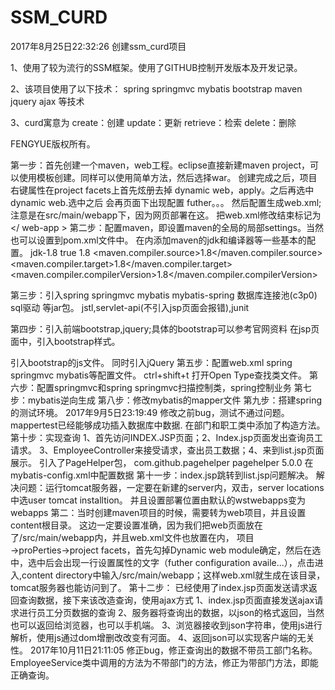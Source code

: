 # SSM_CURD
2017年8月25日22:32:26 创建ssm_curd项目

1、使用了较为流行的SSM框架。使用了GITHUB控制开发版本及开发记录。

2、该项目使用了以下技术： spring springmvc mybatis bootstrap maven jquery ajax 等技术

3、curd寓意为 create：创建 update：更新 retrieve：检索 delete：删除

FENGYUE版权所有。

第一步：首先创建一个maven，web工程。eclipse直接新建maven project，可以使用模板创建。同样可以使用简单方法，然后选择war。 创建完成之后，项目右键属性在project facets上首先炫册去掉 dynamic web，apply。之后再选中dynamic web.选中之后 会再页面下出现配置 futher。。。 然后配置生成web.xml;注意是在src/main/webapp下，因为网页部署在这。 把web.xml修改结束标记为</ web-app > 
第二步：配置maven，即设置maven的全局的局部settings。当然也可以设置到pom.xml文件中。
在<profiles>内添加maven的jdk和编译器等一些基本的配置。
 <profile>
      <id>jdk-1.8</id>
      <activation>
      	<activeByDefault>true</activeByDefault>
        <jdk>1.8</jdk>
      </activation>
			<properties>
				<maven.compiler.source>1.8</maven.compiler.source>
				<maven.compiler.target>1.8</maven.compiler.target>
				<maven.compiler.compilerVersion>1.8</maven.compiler.compilerVersion>
			</properties>
     
  </profile>
  
 第三步：引入spring springmvc mybatis mybatis-spring 数据库连接池(c3p0)  sql驱动 等jar包。
 	 jstl,servlet-api(不引入jsp页面会报错),junit
 	 
第四步：引入前端bootstrap,jquery;具体的bootstrap可以参考官网资料
在jsp页面中，引入bootstrap样式。
<link href="static/bootstrap-3.3.7-dist/css/bootstrap.min.css" rel="stylesheet">
引入bootstrap的js文件。
<script src="static/bootstrap-3.3.7-dist/js/bootstrap.min.js"></script>
同时引入jQuery
 <script type="text/javascript" src="static/js/jquery-1.12.4-min.js"></script>
 第五步：配置web.xml spring springmvc mybatis等配置文件。
 ctrl+shift+t 打开Open Type查找类文件。
 第六步：配置springmvc和spring
 springmvc扫描控制类，spring控制业务
 第七步：mybatis逆向生成
 第八步：修改mybatis的mapper文件
 第九步：搭建spring的测试环境。
2017年9月5日23:19:49
修改之前bug，测试不通过问题。
mappertest已经能够成功插入数据库中数据.
在部门和职工类中添加了构造方法。
第十步：实现查询
1、首先访问INDEX.JSP页面；2、Index.jsp页面发出查询员工请求。
3、EmployeeController来接受请求，查出员工数据；4、来到list.jsp页面展示。
引入了PageHelper包，
<!-- 引入pagehelper插件 -->
<dependency>
	<groupId>com.github.pagehelper</groupId>
	<artifactId>pagehelper</artifactId>
	<version>5.0.0</version>
</dependency>
在mybatis-config.xml中配置数据
<plugins>
	<!-- com.github.pagehelper为PageHelper类所在包名 -->
	<plugin interceptor="com.github.pagehelper.PageInterceptor">
	</plugin>
</plugins>
第十一步：index.jsp跳转到list.jsp问题解决。
解决问题：运行tomcat服务器，一定要在新建的server内，双击，server locations中选user tomcat installtion。
并且设置部署位置由默认的wstwebapps变为webapps
第二：当时创建maven项目的时候，需要转为web项目，并且设置content根目录。
这边一定要设置准确，因为我们把web页面放在了/src/main/webapp内，并且web.xml文件也放置在内，
项目→proPerties→project facets，首先勾掉Dynamic web module确定，然后在选中，选中后会出现一行设置属性的文字（futher configuration availe...），点击进入,content directory中输入/src/main/webapp；这样web.xml就生成在该目录，tomcat服务器也能访问到了。
第十二步：
已经使用了index.jsp页面发送请求返回查询数据，接下来该改造查询，使用ajax方式
1、index.jsp页面直接发送ajax请求进行员工分页数据的查询
2、服务器将查询出的数据，以json的格式返回，当然也可以返回给浏览器，也可以手机端。
3、浏览器接收到json字符串，使用js进行解析，使用js通过dom增删改改变有河面。
4、返回json可以实现客户端的无关性。
2017年10月11日21:11:05 修正bug，修正查询出的数据不带员工部门名称。EmployeeService类中调用的方法为不带部门的方法，修正为带部门方法，即能正确查询。
